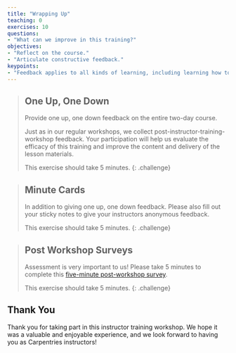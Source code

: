 ```yaml
---
title: "Wrapping Up"
teaching: 0
exercises: 10
questions:
- "What can we improve in this training?"
objectives:
- "Reflect on the course."
- "Articulate constructive feedback."
keypoints:
- "Feedback applies to all kinds of learning, including learning how to teach."
---
```


> ## One Up, One Down
>
> Provide one up, one down feedback on the entire two-day course.
>
> Just as in our regular workshops,
> we collect post-instructor-training-workshop feedback.
> Your participation will help us evaluate the efficacy of this training
> and improve the content and delivery of the lesson materials.
>
> This exercise should take 5 minutes.
{: .challenge}

> ## Minute Cards
>
> In addition to giving one up, one down feedback. Please also fill out your sticky
> notes to give your instructors anonymous feedback.
>
> This exercise should take 5 minutes.
{: .challenge}

> ## Post Workshop Surveys
>
> Assessment is very important to us! Please take 5 minutes to complete
> this [five-minute post-workshop survey]({{site.instructor_post_survey}}).
>
> This exercise should take 5 minutes.
{: .challenge}

## Thank You

Thank you for taking part in this instructor training workshop.
We hope it was a valuable and enjoyable experience,
and we look forward to having you as Carpentries instructors!
